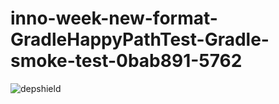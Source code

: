 # inno-week-new-format-GradleHappyPathTest-Gradle-smoke-test-0bab891-5762

![depshield](https://cpeters1.dev.depshield.sonatype.org/badges/depshield-testing/inno-week-new-format-GradleHappyPathTest-Gradle-smoke-test-0bab891-5762/depshield.svg)